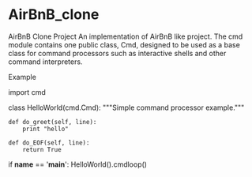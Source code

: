# AirBnB_clone
AirBnB Clone Project
An implementation of AirBnB like project.
The cmd module contains one public class, Cmd, designed to be used as a base class for command processors such as interactive shells and other command interpreters.

Example

import cmd

class HelloWorld(cmd.Cmd):
    """Simple command processor example."""
    
    def do_greet(self, line):
        print "hello"
    
    def do_EOF(self, line):
        return True

if __name__ == '__main__':
    HelloWorld().cmdloop()
